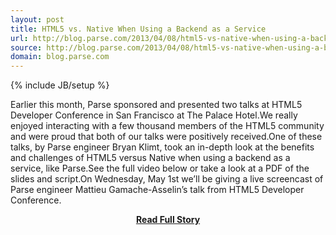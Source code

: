```yaml
---
layout: post
title: HTML5 vs. Native When Using a Backend as a Service
url: http://blog.parse.com/2013/04/08/html5-vs-native-when-using-a-backend-as-a-service/
source: http://blog.parse.com/2013/04/08/html5-vs-native-when-using-a-backend-as-a-service/
domain: blog.parse.com
---
```

{% include JB/setup %}<p>Earlier this month, Parse sponsored and presented two talks at HTML5 Developer Conference in San Francisco at The Palace Hotel.We really enjoyed interacting with a few thousand members of the HTML5 community and were proud that both of our talks were positively received.One of these talks, by Parse engineer Bryan Klimt, took an in-depth look at the benefits and challenges of HTML5 versus Native when using a backend as a service, like Parse.See the full video below or take a look at a PDF of the slides and script.On Wednesday, May 1st we’ll be giving a live screencast of Parse engineer Mattieu Gamache-Asselin’s talk from HTML5 Developer Conference.</p>
<center><p><a href="http://blog.parse.com/2013/04/08/html5-vs-native-when-using-a-backend-as-a-service/" style='padding:25px; font-sze:18px; font-weight: bold;'>Read Full Story</a></p></center>

